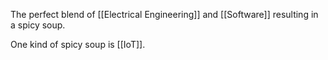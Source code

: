 
The perfect blend of [[Electrical Engineering]] and [[Software]] resulting in a spicy soup.

One kind of spicy soup is [[IoT]].

